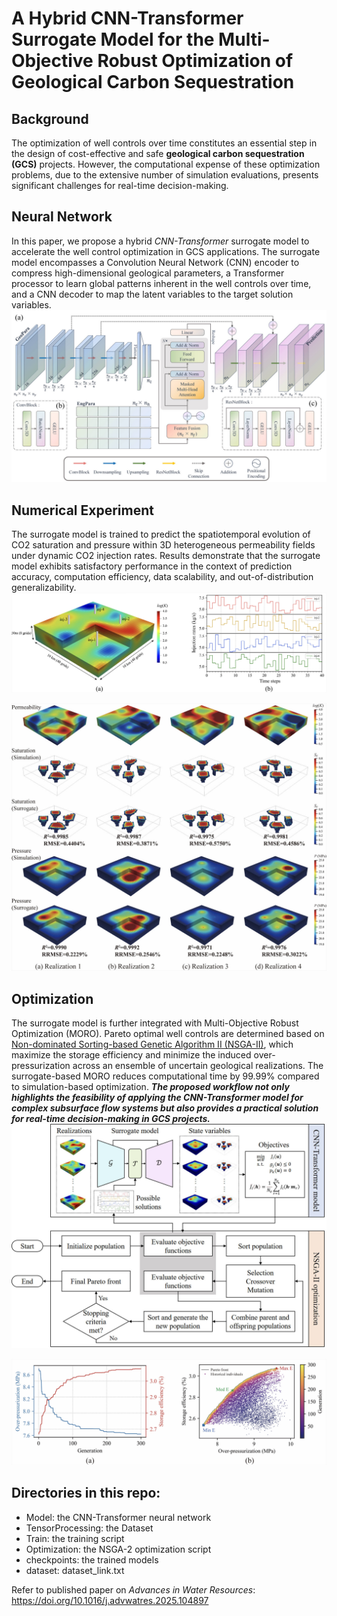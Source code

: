 # A Hybrid CNN-Transformer Surrogate Model for the Multi-Objective Robust Optimization of Geological Carbon Sequestration

## Background
The optimization of well controls over time constitutes an essential step in the design of cost-effective and safe **geological carbon sequestration (GCS)** projects. However, the computational expense of these optimization problems, due to the extensive number of simulation evaluations, presents significant challenges for real-time decision-making.  

## Neural Network
In this paper, we propose a hybrid *CNN-Transformer* surrogate model to accelerate the well control optimization in GCS applications. The surrogate model encompasses a Convolution Neural Network (CNN) encoder to compress high-dimensional geological parameters, a Transformer processor to learn global patterns inherent in the well controls over time, and a CNN decoder to map the latent variables to the target solution variables.   
![Neural Network](https://github.com/fengzhao1239/CNN-Transformer/blob/main/assets/neural%20network.jpg)

## Numerical Experiment
The surrogate model is trained to predict the spatiotemporal evolution of CO2 saturation and pressure within 3D heterogeneous permeability fields under dynamic CO2 injection rates. Results demonstrate that the surrogate model exhibits satisfactory performance in the context of prediction accuracy, computation efficiency, data scalability, and out-of-distribution generalizability.   
![Numerical Model](https://github.com/fengzhao1239/CNN-Transformer/blob/main/assets/numerical%20model.jpg)  

![Testset Performance](https://github.com/fengzhao1239/CNN-Transformer/blob/main/assets/last%20time%20step.jpg)

## Optimization
The surrogate model is further integrated with Multi-Objective Robust Optimization (MORO). Pareto optimal well controls are determined based on [Non-dominated Sorting-based Genetic Algorithm II (NSGA-II)](https://pymoo.org/algorithms/moo/nsga2.html), which maximize the storage efficiency and minimize the induced over-pressurization across an ensemble of uncertain geological realizations. The surrogate-based MORO reduces computational time by 99.99% compared to simulation-based optimization. ***The proposed workflow not only highlights the feasibility of applying the CNN-Transformer model for complex subsurface flow systems but also provides a practical solution for real-time decision-making in GCS projects.***  
![Workflow](https://github.com/fengzhao1239/CNN-Transformer/blob/main/assets/workflow.jpg)

![Pareto](https://github.com/fengzhao1239/CNN-Transformer/blob/main/assets/pareto.jpg)  

## Directories in this repo:

- Model: the CNN-Transformer neural network
- TensorProcessing: the Dataset
- Train: the training script
- Optimization: the NSGA-2 optimization script
- checkpoints: the trained models
- dataset: dataset_link.txt


Refer to published paper on *Advances in Water Resources*:  https://doi.org/10.1016/j.advwatres.2025.104897
